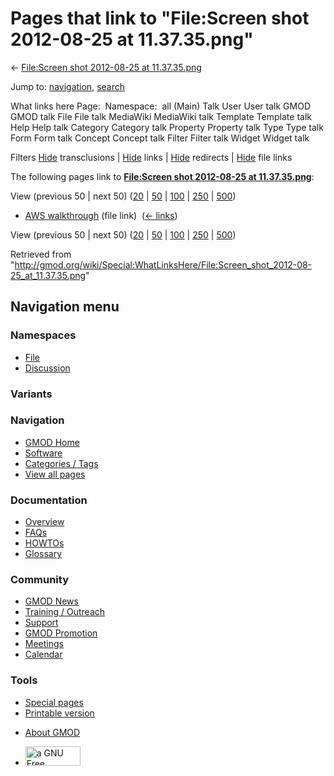 <div id="mw-page-base" class="noprint">

</div>

<div id="mw-head-base" class="noprint">

</div>

<div id="content" class="mw-body" role="main">

<span id="top"></span>

<div id="mw-js-message" style="display:none;">

</div>



# <span dir="auto">Pages that link to "File:Screen shot 2012-08-25 at 11.37.35.png"</span>

<div id="bodyContent">

<div id="contentSub">

← [File:Screen shot 2012-08-25 at
11.37.35.png](/wiki/File:Screen_shot_2012-08-25_at_11.37.35.png "File:Screen shot 2012-08-25 at 11.37.35.png")

</div>

<div id="jump-to-nav" class="mw-jump">

Jump to: [navigation](#mw-navigation), [search](#p-search)

</div>

<div id="mw-content-text">

What links here Page:  Namespace:  all (Main) Talk User User talk GMOD
GMOD talk File File talk MediaWiki MediaWiki talk Template Template talk
Help Help talk Category Category talk Property Property talk Type Type
talk Form Form talk Concept Concept talk Filter Filter talk Widget
Widget talk

Filters
[Hide](/mediawiki/index.php?title=Special:WhatLinksHere/File:Screen_shot_2012-08-25_at_11.37.35.png&hidetrans=1 "Special:WhatLinksHere/File:Screen shot 2012-08-25 at 11.37.35.png")
transclusions \|
[Hide](/mediawiki/index.php?title=Special:WhatLinksHere/File:Screen_shot_2012-08-25_at_11.37.35.png&hidelinks=1 "Special:WhatLinksHere/File:Screen shot 2012-08-25 at 11.37.35.png")
links \|
[Hide](/mediawiki/index.php?title=Special:WhatLinksHere/File:Screen_shot_2012-08-25_at_11.37.35.png&hideredirs=1 "Special:WhatLinksHere/File:Screen shot 2012-08-25 at 11.37.35.png")
redirects \|
[Hide](/mediawiki/index.php?title=Special:WhatLinksHere/File:Screen_shot_2012-08-25_at_11.37.35.png&hideimages=1 "Special:WhatLinksHere/File:Screen shot 2012-08-25 at 11.37.35.png")
file links

The following pages link to **[File:Screen shot 2012-08-25 at
11.37.35.png](/wiki/File:Screen_shot_2012-08-25_at_11.37.35.png "File:Screen shot 2012-08-25 at 11.37.35.png")**:

View (previous 50 \| next 50)
([20](/mediawiki/index.php?title=Special:WhatLinksHere/File:Screen_shot_2012-08-25_at_11.37.35.png&limit=20 "Special:WhatLinksHere/File:Screen shot 2012-08-25 at 11.37.35.png")
\|
[50](/mediawiki/index.php?title=Special:WhatLinksHere/File:Screen_shot_2012-08-25_at_11.37.35.png&limit=50 "Special:WhatLinksHere/File:Screen shot 2012-08-25 at 11.37.35.png")
\|
[100](/mediawiki/index.php?title=Special:WhatLinksHere/File:Screen_shot_2012-08-25_at_11.37.35.png&limit=100 "Special:WhatLinksHere/File:Screen shot 2012-08-25 at 11.37.35.png")
\|
[250](/mediawiki/index.php?title=Special:WhatLinksHere/File:Screen_shot_2012-08-25_at_11.37.35.png&limit=250 "Special:WhatLinksHere/File:Screen shot 2012-08-25 at 11.37.35.png")
\|
[500](/mediawiki/index.php?title=Special:WhatLinksHere/File:Screen_shot_2012-08-25_at_11.37.35.png&limit=500 "Special:WhatLinksHere/File:Screen shot 2012-08-25 at 11.37.35.png"))

- [AWS walkthrough](/wiki/AWS_walkthrough "AWS walkthrough") (file link)
  ‎ <span class="mw-whatlinkshere-tools">([←
  links](/mediawiki/index.php?title=Special:WhatLinksHere&target=AWS+walkthrough "Special:WhatLinksHere"))</span>

View (previous 50 \| next 50)
([20](/mediawiki/index.php?title=Special:WhatLinksHere/File:Screen_shot_2012-08-25_at_11.37.35.png&limit=20 "Special:WhatLinksHere/File:Screen shot 2012-08-25 at 11.37.35.png")
\|
[50](/mediawiki/index.php?title=Special:WhatLinksHere/File:Screen_shot_2012-08-25_at_11.37.35.png&limit=50 "Special:WhatLinksHere/File:Screen shot 2012-08-25 at 11.37.35.png")
\|
[100](/mediawiki/index.php?title=Special:WhatLinksHere/File:Screen_shot_2012-08-25_at_11.37.35.png&limit=100 "Special:WhatLinksHere/File:Screen shot 2012-08-25 at 11.37.35.png")
\|
[250](/mediawiki/index.php?title=Special:WhatLinksHere/File:Screen_shot_2012-08-25_at_11.37.35.png&limit=250 "Special:WhatLinksHere/File:Screen shot 2012-08-25 at 11.37.35.png")
\|
[500](/mediawiki/index.php?title=Special:WhatLinksHere/File:Screen_shot_2012-08-25_at_11.37.35.png&limit=500 "Special:WhatLinksHere/File:Screen shot 2012-08-25 at 11.37.35.png"))

</div>

<div class="printfooter">

Retrieved from
"<http://gmod.org/wiki/Special:WhatLinksHere/File:Screen_shot_2012-08-25_at_11.37.35.png>"

</div>

<div id="catlinks" class="catlinks catlinks-allhidden">

</div>

<div class="visualClear">

</div>

</div>

</div>

<div id="mw-navigation">

## Navigation menu

<div id="mw-head">



<div id="left-navigation">

<div id="p-namespaces" class="vectorTabs" role="navigation"
aria-labelledby="p-namespaces-label">

### Namespaces

- <span id="ca-nstab-image"><a href="/wiki/File:Screen_shot_2012-08-25_at_11.37.35.png"
  accesskey="c" title="View the file page [c]">File</a></span>
- <span id="ca-talk"><a
  href="/mediawiki/index.php?title=File_talk:Screen_shot_2012-08-25_at_11.37.35.png&amp;action=edit&amp;redlink=1"
  accesskey="t"
  title="Discussion about the content page [t]">Discussion</a></span>

</div>

<div id="p-variants" class="vectorMenu emptyPortlet" role="navigation"
aria-labelledby="p-variants-label">

### 

### Variants[](#)

<div class="menu">

</div>

</div>

</div>

<div id="right-navigation">





</div>



</div>

</div>

</div>

<div id="mw-panel">

<div id="p-logo" role="banner">

<a href="/wiki/Main_Page"
style="background-image: url(http://gmod.org/images/GMOD-cogs.png);"
title="Visit the main page"></a>

</div>

<div id="p-Navigation" class="portal" role="navigation"
aria-labelledby="p-Navigation-label">

### Navigation

<div class="body">

- <span id="n-GMOD-Home">[GMOD Home](/wiki/Main_Page)</span>
- <span id="n-Software">[Software](/wiki/GMOD_Components)</span>
- <span id="n-Categories-.2F-Tags">[Categories /
  Tags](/wiki/Categories)</span>
- <span id="n-View-all-pages">[View all
  pages](/wiki/Special:AllPages)</span>

</div>

</div>

<div id="p-Documentation" class="portal" role="navigation"
aria-labelledby="p-Documentation-label">

### Documentation

<div class="body">

- <span id="n-Overview">[Overview](/wiki/Overview)</span>
- <span id="n-FAQs">[FAQs](/wiki/Category:FAQ)</span>
- <span id="n-HOWTOs">[HOWTOs](/wiki/Category:HOWTO)</span>
- <span id="n-Glossary">[Glossary](/wiki/Glossary)</span>

</div>

</div>

<div id="p-Community" class="portal" role="navigation"
aria-labelledby="p-Community-label">

### Community

<div class="body">

- <span id="n-GMOD-News">[GMOD News](/wiki/GMOD_News)</span>
- <span id="n-Training-.2F-Outreach">[Training /
  Outreach](/wiki/Training_and_Outreach)</span>
- <span id="n-Support">[Support](/wiki/Support)</span>
- <span id="n-GMOD-Promotion">[GMOD
  Promotion](/wiki/GMOD_Promotion)</span>
- <span id="n-Meetings">[Meetings](/wiki/Meetings)</span>
- <span id="n-Calendar">[Calendar](/wiki/Calendar)</span>

</div>

</div>

<div id="p-tb" class="portal" role="navigation"
aria-labelledby="p-tb-label">

### Tools

<div class="body">

- <span id="t-specialpages"><a href="/wiki/Special:SpecialPages" accesskey="q"
  title="A list of all special pages [q]">Special pages</a></span>
- <span id="t-print"><a
  href="/mediawiki/index.php?title=Special:WhatLinksHere/File:Screen_shot_2012-08-25_at_11.37.35.png&amp;printable=yes"
  rel="alternate" accesskey="p"
  title="Printable version of this page [p]">Printable version</a></span>

</div>

</div>

</div>

</div>

<div id="footer" role="contentinfo">

- <span id="footer-places-about">[About
  GMOD](/wiki/GMOD:About "GMOD:About")</span>

<!-- -->

- <span id="footer-copyrightico">[<img src="http://www.gnu.org/graphics/gfdl-logo-small.png" width="88"
  height="31" alt="a GNU Free Documentation License" />](http://www.gnu.org/licenses/fdl-1.3.html)</span>




</div>
